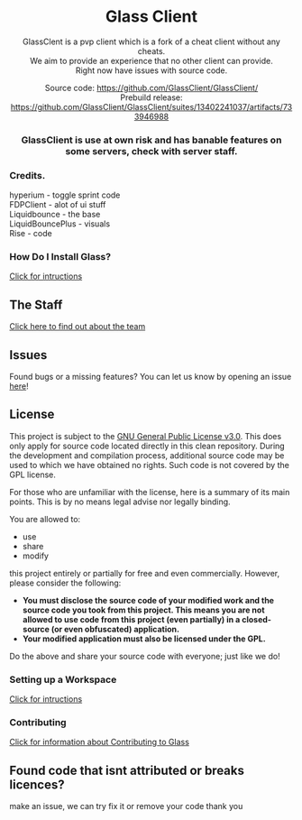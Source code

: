 <div align="center">

# Glass Client

GlassClent is a pvp client which is a fork of a cheat client without any cheats.<br>
We aim to provide an experience that no other client can provide. <br>
Right now have issues with source code.

Source code: https://github.com/GlassClient/GlassClient/ \
Prebuild release: https://github.com/GlassClient/GlassClient/suites/13402241037/artifacts/733946988

### GlassClient is use at own risk and has banable features on some servers, check with server staff.

</div>

### Credits.
hyperium - toggle sprint code<br>
FDPClient - alot of ui stuff<br>
Liquidbounce - the base<br>
LiquidBouncePlus - visuals <br>
Rise - code<br>

### How Do I Install Glass?
[Click for intructions](https://github.com/GlassClient/GlassClient/blob/Client/docs/INSTALLING.md)

## The Staff
[Click here to find out about the team](https://github.com/GlassClient/GlassClient/blob/Client/docs/TEAM.md)

## Issues
Found bugs or a missing features? You can let us know by opening an issue [here](https://github.com/GlassClient/GlassClient/issues)!

## License
This project is subject to the [GNU General Public License v3.0](LICENSE). This does only apply for source code located directly in this clean repository. During the development and compilation process, additional source code may be used to which we have obtained no rights. Such code is not covered by the GPL license.

For those who are unfamiliar with the license, here is a summary of its main points. This is by no means legal advise nor legally binding.

You are allowed to:
- use
- share
- modify

this project entirely or partially for free and even commercially. However, please consider the following:

- **You must disclose the source code of your modified work and the source code you took from this project. This means you are not allowed to use code from this project (even partially) in a closed-source (or even obfuscated) application.**
- **Your modified application must also be licensed under the GPL.**

Do the above and share your source code with everyone; just like we do!

### Setting up a Workspace
[Click for intructions](https://github.com/GlassClient/GlassClient/blob/Client/docs/WORKSPACE.md)

### Contributing
[Click for information about Contributing to Glass](https://github.com/GlassClient/GlassClient/blob/Client/docs/NOTECONTRUBTIONS.md)

## Found code that isnt attributed or breaks licences?
make an issue, we can try fix it or remove your code
thank you
